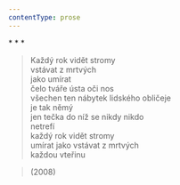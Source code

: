 ```yaml
---
contentType: prose
---
```


\* \* \*

> Každý rok vidět stromy  
> vstávat z mrtvých  
> jako umírat  
> čelo tváře ústa oči nos  
> všechen ten nábytek lidského obličeje  
> je tak němý  
> jen tečka do níž se nikdy nikdo  
> netrefí  
> každý rok vidět stromy  
> umírat jako vstávat z mrtvých  
> každou vteřinu

> (2008)
